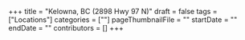 +++
title = "Kelowna, BC (2898 Hwy 97 N)"
draft = false
tags = ["Locations"]
categories = [""]
pageThumbnailFile = ""
startDate = ""
endDate = ""
contributors = []
+++
